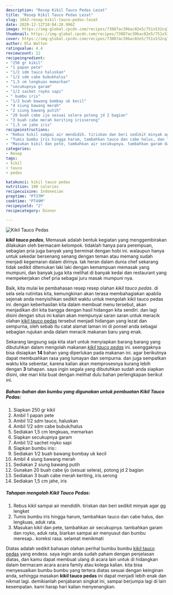 ```yaml
---
description: "Resep Kikil Tauco Pedas Lezat"
title: "Resep Kikil Tauco Pedas Lezat"
slug: 1043-resep-kikil-tauco-pedas-lezat
date: 2020-12-12T18:04:28.996Z
image: https://img-global.cpcdn.com/recipes/73087ac39bac02e5/751x532cq70/kikil-tauco-pedas-foto-resep-utama.jpg
thumbnail: https://img-global.cpcdn.com/recipes/73087ac39bac02e5/751x532cq70/kikil-tauco-pedas-foto-resep-utama.jpg
cover: https://img-global.cpcdn.com/recipes/73087ac39bac02e5/751x532cq70/kikil-tauco-pedas-foto-resep-utama.jpg
author: Ola Walton
ratingvalue: 4.4
reviewcount: 12
recipeingredient:
- "250 gr kikil"
- "1 papan pete"
- "1/2 sdm tauco haluskan"
- "1/2 sdm cabe bubukhalus"
- "1,5 cm lengkuas memarkan"
- "secukupnya garam"
- "1/2 sachet royko sapi"
- " bumbu iris"
- "1/2 buah bawang bombay uk kecil"
- "4 siung bawang merah"
- "2 siung bawang putih"
- "20 buah cabe ijo sesuai selera potong jd 2 bagian"
- "3 buah cabe merah keriting irisserong"
- "1,5 cm jahe iris"
recipeinstructions:
- "Rebus kikil sampai air mendidih. tiriskan dan beri sedikit minyak agar gg lengket"
- "Tumis bumbu iris hingga harum, tambahkan tauco dan cabe halus, dan lengkuas, aduk rata."
- "Masukan kikil dan pete, tambahkan air secukupnya. tambahkan garam dan royko, aduk rata, biarkan sampai air menyusut dan bumbu meresap.. koreksi rasa. selamat menikmati"
categories:
- Resep
tags:
- kikil
- tauco
- pedas

katakunci: kikil tauco pedas 
nutrition: 180 calories
recipecuisine: Indonesian
preptime: "PT37M"
cooktime: "PT49M"
recipeyield: "2"
recipecategory: Dinner

---
```



![Kikil Tauco Pedas](https://img-global.cpcdn.com/recipes/73087ac39bac02e5/751x532cq70/kikil-tauco-pedas-foto-resep-utama.jpg)

<b><i>kikil tauco pedas</i></b>, Memasak adalah bentuk kegiatan yang menggembirakan dilakukan oleh bermacam kelompok. tidaklah hanya para perempuan, sebagian pria juga banyak yang berminat dengan hobi ini. walaupun hanya untuk sekedar bersenang senang dengan teman atau memang sudah menjadi kegemaran dalam dirinya. tak heran dalam dunia chef sekarang tidak sedikit ditemukan laki laki dengan kemampuan memasak yang mumpuni, dan banyak juga kita melihat di banyak kedai dan restaurant yang mempekerjakan chef pria sebagai juru masak mumpuni nya.



Baik, kita mulai ke pembahasan resep resep olahan <i>kikil tauco pedas</i>. di sela sela rutinitas kita, kemungkinan akan terasa membahagiakan apabila sejenak anda menyisihkan sedikit waktu untuk mengolah kikil tauco pedas ini. dengan keberhasilan kita dalam membuat menu tersebut, akan menjadikan diri kita bangga dengan hasil hidangan kita sendiri. dan lagi disini dengan situs ini kalian akan mempunyai saran saran untuk meracik olahan <u>kikil tauco pedas</u> tersebut menjadi hidangan yang lezat dan sempurna, oleh sebab itu catat alamat laman ini di ponsel anda sebagai sebagian rujukan anda dalam meracik makanan baru yang enak.


Sekarang langsung saja kita start untuk menyiapkan barang barang yang dibutuhkan dalam mengolah makanan <u><i>kikil tauco pedas</i></u> ini. seenggaknya bisa disiapkan <b>14</b> bahan yang diperlukan pada makanan ini. agar berikutnya dapat membuahkan rasa yang lumayan dan sempurna. dan juga sempatkan waktu kita sebentar, karena kalian akan memprosesnya kurang lebih dengan <b>3</b> tahapan. saya ingin segala yang dibutuhkan sudah anda siapkan disini, oke mari kita buat dengan melihat dulu bahan perlengkapan berikut ini.

<!--inarticleads1-->

##### Bahan-bahan dan bumbu yang digunakan untuk pembuatan Kikil Tauco Pedas:

1. Siapkan 250 gr kikil
1. Ambil 1 papan pete
1. Ambil 1/2 sdm tauco, haluskan
1. Ambil 1/2 sdm cabe bubuk/halus
1. Sediakan 1,5 cm lengkuas, memarkan
1. Siapkan secukupnya garam
1. Ambil 1/2 sachet royko sapi
1. Siapkan  bumbu iris::
1. Sediakan 1/2 buah bawang bombay uk kecil
1. Ambil 4 siung bawang merah
1. Sediakan 2 siung bawang putih
1. Gunakan 20 buah cabe ijo (sesuai selera), potong jd 2 bagian
1. Sediakan 3 buah cabe merah keriting, iris.serong
1. Sediakan 1,5 cm jahe, iris




<!--inarticleads2-->

##### Tahapan mengolah Kikil Tauco Pedas:

1. Rebus kikil sampai air mendidih. tiriskan dan beri sedikit minyak agar gg lengket
1. Tumis bumbu iris hingga harum, tambahkan tauco dan cabe halus, dan lengkuas, aduk rata.
1. Masukan kikil dan pete, tambahkan air secukupnya. tambahkan garam dan royko, aduk rata, biarkan sampai air menyusut dan bumbu meresap.. koreksi rasa. selamat menikmati




Diatas adalah sedikit bahasan olahan perihal bumbu bumbu <u>kikil tauco pedas</u> yang endess. saya ingin anda sudah paham dengan penjelasan diatas, dan kamu dapat membuat ulang di acara lain untuk di hidangkan dalam bermacam acara acara family atau kolega kalian. kita bisa menyesuaikan bumbu bumbu yang tertera diatas sesuai dengan keinginan anda, sehingga masakan <b>kikil tauco pedas</b> ini dapat menjadi lebih enak dan nikmat lagi. demikianlah penjabaran singkat ini, sampai berjumpa lagi di lain kesempatan. kami harap hari kalian menyenangkan.

